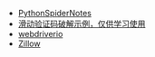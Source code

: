 - [PythonSpiderNotes](https://github.com/lining0806/PythonSpiderNotes)
- [滑动验证码破解示例，仅供学习使用](https://github.com/iYgnohZ/crack-geetest.git)
- [webdriverio](https://github.com/webdriverio/webdriverio)
- [Zillow](https://github.com/ChrisMuir/Zillow)
